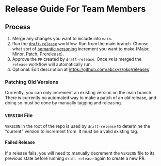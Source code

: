 # Release Guide For Team Members

## Process

1. Merge any changes you want to include into `main`.
2. Run
   the [`draft-release`](https://github.com/abcxyz/pkg/actions/workflows/draft-release.yml)
   workflow. Run from the main branch. Choose what sort
   of [semantic versoning](https://semver.org)
   increment you want to make (Major, Minor, Patch, Prerelease).
3. Approve the `PR` created by `draft-release`. Once `PR` is merged
   the `release`
   workflow will automatically run.
4. Optional: Edit description at https://github.com/abcxyz/pkg/releases

### Patching Old Versions

Currently, you can only increment an existing version on the main branch.
There is currently no automated way to make a patch of an old release, and
doing so must be done by manually tagging and releasing.

### `VERSION` File

`VERSION` in the root of the repo is used by `draft-release` to determine the
"current" version to increment from. It must be a valid existing tag.

#### Failed Release
If a release fails, you will need to manually decrement the `VERSION` file
to its previous state before running `draft-release` again to create a new PR.
